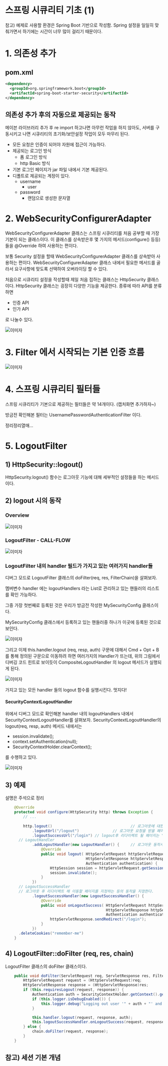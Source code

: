 # 스프링 시큐리티 기초 (1) 

참고) 예제로 사용할 환경은 Spring Boot 기반으로 작성함. Spring 설정을 일일히 맞춰가면서 하기에는 시간이 너무 많이 걸리기 때문이다.  

 

# 1. 의존성 추가

## pom.xml

```xml
<dependency>
  <groupId>org.springframework.boot</groupId>
  <artifactId>spring-boot-starter-security</artifactId>
</dependency>
```



## 의존성 추가 후의 자동으로 제공되는 동작

메이븐 라이브러리 추가 후 re import 하고나면 아무런 작업을 하지 않아도, 서버를 구동시키고 나면 시큐리티의 초기화/보안설정 작업이 모두 마무리 된다.  

- 모든 요청은 인증이 되어야 자원에 접근이 가능하다.
- 제공되는 로그인 방식
  - 폼 로그인 방식
  - http Basic 방식
- 기본 로그인 페이지가 jar 파일 내에서 기본 제공된다.
- 디폴트로 제공되는 계정이 있다.
  - username 
    - user
  - password
    - 랜덤으로 생성한 문자열



# 2. WebSecurityConfigurerAdapter

WebSecurityConfigurerAdapter 클래스는 스프링 시큐리티를 처음 공부할 때 가장 기본이 되는 클래스이다. 이 클래스를 상속받은후 몇 가지의 메서드(configure() 등등)들을 @Override 하여 사용하는 편이다.   

보통 Security 설정을 할때 WebSecurityConfigurerAdapter 클래스를 상속받아 사용하는 편이다. WebSecurityConfigurerAdapter 클래스 내에서 필요한 메서드를 골라서 요구사항에 맞도록 선택하여 오버라이딩 할 수 있다. 

처음으로 시큐리티 설정을 작성할때 제일 처음 접하는 클래스는 HttpSecurity 클래스이다. HttpSecurity 클래스는  굉장히 다양한 기능을 제공한다. 종류에 따라 API를 분류하면 

- 인증 API
- 인가 API

로 나눌수 있다.  

![이미자](./img/SECURITY_HTTPSECURITY_OBJECT1.png)



# 3. Filter 에서 시작되는 기본 인증 흐름  

![이미자](./img/SECURITY_BASIC_FILTER_OVERVIEW1.png)

# 4. 스프링 시큐리티 필터들

스프링 시큐리티가 기본으로 제공하는 필터들은 약 14개이다. (캡처화면 추가하자~)  

방금전 확인해본 필터는 UsernamePasswordAuthenticationFilter 이다.  

정리정리열매...



# 5. LogoutFilter

## 1) HttpSecurity::logout() 

HttpSecurity.logout() 함수는 로그아웃 기능에 대해 세부적인 설정들을 하는 메서드이다.



## 2) logout 시의 동작

### Overview

![이미자](./img/LOGOUT_FILTER_1.png)



### LogoutFilter - CALL-FLOW

![이미자](./img/LOGOUT_FILTER_2_CALLFLOW.png)

  

### LogoutFilter 내의 handler 필드가 가지고 있는 여러가지 handler들

디버그 모드로 LogoutFilter 클래스의 doFilter(req, res, FilterChain)을 살펴보자.  

멤버변수 handler 에는 logoutHandlers 라는 List로 관리하고 있는 핸들러의 리스트를 확인 가능하다.  

그중 가장 첫번째로 등록된 것은 우리가 방금전 작성한 MySecurityConfig 클래스이다.  

MySecurityConfig 클래스에서 등록하고 있는 핸들러중 하나가 이곳에 등록된 것으로 보인다.  

![이미자](/Users/kyle.sgjung/workspace/sgjung/study_archives/java/spring/security/img/LOGOUT_FILTER_2_LOGOUT_HANDLERS.png)

  

그리고 이제 this.handler.logout (req, resp, auth) 구문에 대해서 Cmd + Opt + B 를 통해 정의된 구문으로 이동하려 하면 여러가지의 Handler가 뜨는데, 위의 그림에서 디버깅 코드 힌트로 보이듯이 CompositeLogoutHandler 의 logout 메서드가 실행되게 된다.

![이미자](./img/LOGOUT_FILTER_3_HANDLER1.png)

가지고 있는 모든 handler 들의 logout 함수를 실행시킨다. 멋지다!  



#### SecurityContextLogoutHandler

위에서 디버그 모드로 확인해본 handler 내의 logoutHandlers 내에서 SecurityContextLogoutHandler를 살펴보자. SecurityContextLogoutHandler의 logout(req, resp, auth) 메서드 내에서는

- session.invalidate();
- context.setAuthentication(null);
- SecurityContextHolder.clearContext();

를 수행하고 있다.

![이미자](./img/LOGOUT_FILTER_3_HANDLER2.png)



## 3) 예제

설명은 주석으로 정리

```java
	@Override
	protected void configure(HttpSecurity http) throws Exception {
		// ...
    
		http.logout()									// 로그아웃에 대한 기능정의를 시작한다.
			.logoutUrl("/logout")				// 로그아웃 요청을 받을 페이지의 url 은 "/logout" 이다.
			.logoutSuccessUrl("/login")	// logout후 리다이렉트 될 페이지는 "logout" 으로 지정한다.
      // LogoutHandler
			.addLogoutHandler(new LogoutHandler() {		// 로그아웃 동작시에 처리할 동작을 기술한다.
				@Override
				public void logout(	HttpServletRequest httpServletRequest,
									HttpServletResponse httpServletResponse,
									Authentication authentication) {
					HttpSession session = httpServletRequest.getSession();
					session.invalidate();
				}
			})
      // LogoutSuccessHandler
      // 로그아웃 후 리다이렉트 해 이동할 페이지를 지정하는 등의 동작을 지정한다.
			.logoutSuccessHandler(new LogoutSuccessHandler() {
				@Override
				public void onLogoutSuccess( HttpServletRequest httpServletRequest,
											 HttpServletResponse httpServletResponse,
											 Authentication authentication) throws IOException, ServletException {
					httpServletResponse.sendRedirect("/login");
				}
			})
      .deleteCookies("remember-me")
	}
```



## 4) LogoutFilter::doFilter (req, res, chain)

LogoutFilter 클래스의 doFilter 클래스이다.

```java
    public void doFilter(ServletRequest req, ServletResponse res, FilterChain chain) throws IOException, ServletException {
        HttpServletRequest request = (HttpServletRequest)req;
        HttpServletResponse response = (HttpServletResponse)res;
        if (this.requiresLogout(request, response)) {
            Authentication auth = SecurityContextHolder.getContext().getAuthentication();
            if (this.logger.isDebugEnabled()) {
                this.logger.debug("Logging out user '" + auth + "' and transferring to logout destination");
            }

            this.handler.logout(request, response, auth);
            this.logoutSuccessHandler.onLogoutSuccess(request, response, auth);
        } else {
            chain.doFilter(request, response);
        }
    }
```



## 참고) 세션 기본 개념











